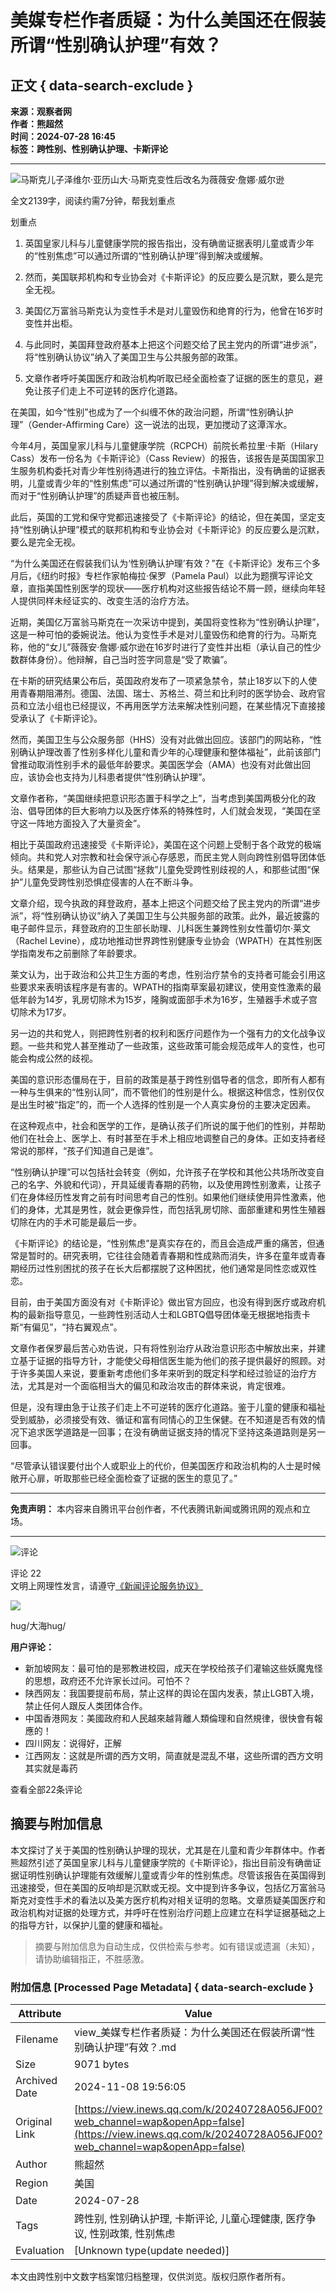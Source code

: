 # 美媒专栏作者质疑：为什么美国还在假装所谓“性别确认护理”有效？

## 正文 { data-search-exclude }


**来源：观察者网**  
**作者：熊超然**  
**时间：2024-07-28 16:45**  
**标签：跨性别、性别确认护理、卡斯评论**

---

![马斯克儿子泽维尔·亚历山大·马斯克变性后改名为薇薇安·詹娜·威尔逊](https://inews.gtimg.com/newsapp_bt/0/1012205723968_6694/0)

全文2139字，阅读约需7分钟，帮我划重点

划重点

01. 英国皇家儿科与儿童健康学院的报告指出，没有确凿证据表明儿童或青少年的“性别焦虑”可以通过所谓的“性别确认护理”得到解决或缓解。

02. 然而，美国联邦机构和专业协会对《卡斯评论》的反应要么是沉默，要么是完全无视。

03. 美国亿万富翁马斯克认为变性手术是对儿童毁伤和绝育的行为，他曾在16岁时变性并出柜。

04. 与此同时，美国拜登政府基本上把这个问题交给了民主党内的所谓“进步派”，将“性别确认协议”纳入了美国卫生与公共服务部的政策。

05. 文章作者呼吁美国医疗和政治机构听取已经全面检查了证据的医生的意见，避免让孩子们走上不可逆转的医疗化道路。

在美国，如今“性别”也成为了一个纠缠不休的政治问题，所谓“性别确认护理”（Gender-Affirming Care）这一说法的出现，更加搅动了这潭浑水。

今年4月，英国皇家儿科与儿童健康学院（RCPCH）前院长希拉里·卡斯（Hilary Cass）发布一份名为《卡斯评论》（Cass Review）的报告，该报告是英国国家卫生服务机构委托对青少年性别待遇进行的独立评估。卡斯指出，没有确凿的证据表明，儿童或青少年的“性别焦虑”可以通过所谓的“性别确认护理”得到解决或缓解，而对于“性别确认护理”的质疑声音也被压制。

此后，英国的工党和保守党都迅速接受了《卡斯评论》的结论，但在美国，坚定支持“性别确认护理”模式的联邦机构和专业协会对《卡斯评论》的反应要么是沉默，要么是完全无视。

“为什么美国还在假装我们认为‘性别确认护理’有效？”在《卡斯评论》发布三个多月后，《纽约时报》专栏作家帕梅拉·保罗（Pamela Paul）以此为题撰写评论文章，直指美国性别医学的现状——医疗机构对这些报告结论不屑一顾，继续向年轻人提供同样未经证实的、改变生活的治疗方法。

近期，美国亿万富翁马斯克在一次采访中提到，美国将变性称为“性别确认护理”，这是一种可怕的委婉说法。他认为变性手术是对儿童毁伤和绝育的行为。马斯克称，他的“女儿”薇薇安·詹娜·威尔逊在16岁时进行了变性并出柜（承认自己的性少数群体身份）。他辩解，自己当时签字同意是“受了欺骗”。

在卡斯的研究结果公布后，英国政府发布了一项紧急禁令，禁止18岁以下的人使用青春期阻滞剂。德国、法国、瑞士、苏格兰、荷兰和比利时的医学协会、政府官员和立法小组也已经提议，不再用医学方法来解决性别问题，在某些情况下直接接受承认了《卡斯评论》。

然而，美国卫生与公众服务部（HHS）没有对此做出回应。该部门的网站称，“性别确认护理改善了性别多样化儿童和青少年的心理健康和整体福祉”，此前该部门曾推动取消性别手术的最低年龄要求。美国医学会（AMA）也没有对此做出回应，该协会也支持为儿科患者提供“性别确认护理”。

文章作者称，“美国继续把意识形态置于科学之上”，当考虑到美国两极分化的政治、倡导团体的巨大影响力以及医疗体系的特殊性时，人们就会发现，“美国在坚守这一阵地方面投入了大量资金”。

相比于英国政府迅速接受《卡斯评论》，美国在这个问题上受制于各个政党的极端倾向。共和党人对宗教和社会保守派心存感恩，而民主党人则向跨性别倡导团体低头。结果是，那些认为自己试图“拯救”儿童免受跨性别歧视的人，和那些试图“保护”儿童免受跨性别恐惧症侵害的人在不断斗争。

文章介绍，现今执政的拜登政府，基本上把这个问题交给了民主党内的所谓“进步派”，将“性别确认协议”纳入了美国卫生与公共服务部的政策。此外，最近披露的电子邮件显示，拜登政府的卫生部长助理、儿科医生兼跨性别女性蕾切尔·莱文（Rachel Levine），成功地推动世界跨性别健康专业协会（WPATH）在其性别医学指南发布之前删除了年龄要求。

莱文认为，出于政治和公共卫生方面的考虑，性别治疗禁令的支持者可能会引用这些要求来表明该程序是有害的。WPATH的指南草案最初建议，使用变性激素的最低年龄为14岁，乳房切除术为15岁，隆胸或面部手术为16岁，生殖器手术或子宫切除术为17岁。

另一边的共和党人，则把跨性别者的权利和医疗问题作为一个强有力的文化战争议题。一些共和党人甚至推动了一些政策，这些政策可能会规范成年人的变性，也可能会构成公然的歧视。

美国的意识形态僵局在于，目前的政策是基于跨性别倡导者的信念，即所有人都有一种与生俱来的“性别认同”，而不管他们的性别是什么。根据这种信念，性别仅仅是出生时被“指定”的，而一个人选择的性别是一个人真实身份的主要决定因素。

在这种观点中，社会和医学的工作，是确认孩子们所说的属于他们的性别，并帮助他们在社会上、医学上、有时甚至在手术上相应地调整自己的身体。正如支持者经常说的那样，“孩子们知道自己是谁”。

“性别确认护理”可以包括社会转变（例如，允许孩子在学校和其他公共场所改变自己的名字、外貌和代词），开具延缓青春期的药物，以及使用跨性别激素，让孩子们在身体经历性发育之前有时间思考自己的性别。如果他们继续使用异性激素，他们的身体，尤其是男性，就会更像异性，而包括乳房切除、面部重建和男性生殖器切除在内的手术可能是最后一步。

《卡斯评论》的结论是，“性别焦虑”是真实存在的，而且会造成严重的痛苦，但通常是暂时的。研究表明，它往往会随着青春期和性成熟而消失，许多在童年或青春期经历过性别困扰的孩子在长大后都摆脱了这种困扰，他们通常是同性恋或双性恋。

目前，由于美国方面没有对《卡斯评论》做出官方回应，也没有得到医疗或政府机构的最新指导意见，一些跨性别活动人士和LGBTQ倡导团体毫无根据地指责卡斯“有偏见”，“持右翼观点”。

文章作者保罗最后苦心劝告说，只有将性别治疗从政治意识形态中解放出来，并建立基于证据的指导方针，才能使父母相信医生能为他们的孩子提供最好的照顾。对于许多美国人来说，要重新考虑他们多年来听到的既定科学和经过验证的治疗方法，尤其是对一个面临相当大的偏见和政治攻击的群体来说，肯定很难。

但是，没有理由急于让孩子们走上不可逆转的医疗化道路。鉴于儿童的健康和福祉受到威胁，必须接受有效、循证和富有同情心的卫生保健。在不知道是否有效的情况下追求医学道路是一回事；在没有确凿证据支持的情况下坚持这条道路则是另一回事。

“尽管承认错误要付出个人或职业上的代价，但美国医疗和政治机构的人士是时候敞开心扉，听取那些已经全面检查了证据的医生的意见了。”

---

**免责声明：** 本内容来自腾讯平台创作者，不代表腾讯新闻或腾讯网的观点和立场。

---

![评论](https://inews.gtimg.com/newsapp_ls/0/12597139796/0)

评论 22  
文明上网理性发言，请遵守[《新闻评论服务协议》](https://new.qq.com/static/coralinfo.htm)

![](http://p.qpic.cn/user_pic/0/YdhQ3VJuGUmzpELYqb3gqQ_1662709113873455250/76)

hug/大海hug/

**用户评论：**
- 新加坡网友：最可怕的是邪教进校园，成天在学校给孩子们灌输这些妖魔鬼怪的思想，政府还不允许家长过问。可怕不？
- 陕西网友：我国要提前布局，禁止这样的舆论在国内发表，禁止LGBT入境，禁止任何人跟反人类团体合作。
- 中国香港网友：美國政府和人民越來越背離人類倫理和自然規律，很快會有報應的！
- 四川网友：说得好，正解
- 江西网友：这就是所谓的西方文明，简直就是混乱不堪，这些所谓的西方文明其实就是毒药

查看全部22条评论
<!-- tcd_original_link https://view.inews.qq.com/k/20240728A056JF00?web_channel=wap&openApp=false -->
## 摘要与附加信息

<!-- tcd_abstract -->
本文探讨了关于美国的性别确认护理的现状，尤其是在儿童和青少年群体中。作者熊超然引述了英国皇家儿科与儿童健康学院的《卡斯评论》，指出目前没有确凿证据证明性别确认护理能有效缓解儿童或青少年的性别焦虑。尽管该报告在英国得到迅速接受，但在美国的反响却是沉默或无视。文中提到许多争议，包括亿万富翁马斯克对变性手术的看法以及美方医疗机构对相关证明的忽略。文章质疑美国医疗和政治机构对证据的处理方式，并呼吁在性别治疗问题上应建立在科学证据基础之上的指导方针，以保护儿童的健康和福祉。
<!-- tcd_abstract_end -->

> 摘要与附加信息为自动生成，仅供检索与参考。如有错误或遗漏（未知），请协助编辑指正，不胜感激。

### 附加信息 [Processed Page Metadata] { data-search-exclude }

| Attribute       | Value                                  |
|-----------------|----------------------------------------|
| Filename        | view_美媒专栏作者质疑：为什么美国还在假装所谓“性别确认护理”有效？.md                             |
| Size            | 9071 bytes                           |
| Archived Date   | 2024-11-08 19:56:05                             |
| Original Link   | [https://view.inews.qq.com/k/20240728A056JF00?web_channel=wap&openApp=false](https://view.inews.qq.com/k/20240728A056JF00?web_channel=wap&openApp=false)                       |
| Author          | 熊超然                               |
| Region          | 美国                               |
| Date            | 2024-07-28                                 |
| Tags            | 跨性别, 性别确认护理, 卡斯评论, 儿童心理健康, 医疗争议, 性别政策, 性别焦虑                                 |
| Evaluation            | [Unknown type(update needed)]                                 |
<!-- tcd_table_end -->

本文由跨性别中文数字档案馆归档整理，仅供浏览。版权归原作者所有。
